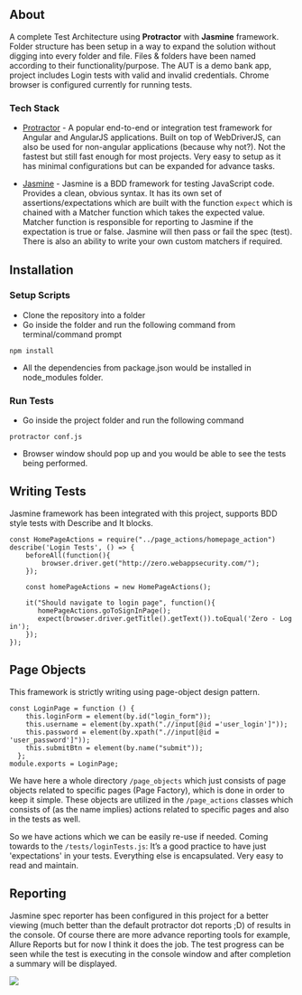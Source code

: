 ## About
A complete Test Architecture using **Protractor** with **Jasmine** framework. 
Folder structure has been setup in a way to expand the solution without digging into every folder and file. 
Files & folders have been named according to their functionality/purpose. 
The AUT is a demo bank app, project includes Login tests with valid and invalid credentials.
Chrome browser is configured currently for running tests.

### Tech Stack

* [Protractor](https://www.protractortest.org/) - A popular end-to-end or integration test framework for Angular and AngularJS applications. Built on top of WebDriverJS, can also be used for non-angular applications (because why not?). Not the fastest but still fast enough for most projects. 
Very easy to setup as it has minimal configurations but can be expanded for advance tasks. 

* [Jasmine](https://jasmine.github.io/) - Jasmine is a BDD framework for testing JavaScript code. Provides a clean, obvious syntax. It has its own set of assertions/expectations which are built with the function  `expect` which is chained with a Matcher function which takes the expected value. Matcher function is responsible for reporting to Jasmine if the expectation is true or false. Jasmine will then pass or fail the spec (test). There is also an ability to write your own custom matchers if required. 

## Installation

### Setup Scripts

* Clone the repository into a folder
* Go inside the folder and run the following command from terminal/command prompt
```
npm install 
```
* All the dependencies from package.json would be installed in node_modules folder.


### Run Tests

* Go inside the project folder and run the following command
```
protractor conf.js
```

* Browser window should pop up and you would be able to see the tests being performed. 

## Writing Tests

Jasmine framework has been integrated with this project, supports BDD style tests with Describe and It blocks.

```
const HomePageActions = require("../page_actions/homepage_action")
describe('Login Tests', () => {
    beforeAll(function(){
        browser.driver.get("http://zero.webappsecurity.com/");
    });

    const homePageActions = new HomePageActions();
    
    it("Should navigate to login page", function(){
       homePageActions.goToSignInPage();
       expect(browser.driver.getTitle().getText()).toEqual('Zero - Log in');
    });
});    
```

## Page Objects

This framework is strictly writing using page-object design pattern.

```
const LoginPage = function () {
    this.loginForm = element(by.id("login_form")); 
    this.username = element(by.xpath(".//input[@id ='user_login']"));
    this.password = element(by.xpath(".//input[@id = 'user_password']"));
    this.submitBtn = element(by.name("submit"));
  };
module.exports = LoginPage;
```

We have here a whole directory `/page_objects` which just consists of page objects related to specific pages (Page Factory), which is done in order to keep it simple.
These objects are utilized in the `/page_actions` classes which consists of (as the name implies) actions related to specific pages and also in the tests as well.

So we have actions which we can be easily re-use if needed. 
Coming towards to the `/tests/loginTests.js`: It’s a good practice to have just 'expectations' in your tests. Everything else is encapsulated. 
Very easy to read and maintain.

## Reporting

Jasmine spec reporter has been configured in this project for a better viewing (much better than the default protractor dot reports ;D) of results in the console. 
Of course there are more advance reporting tools for example, Allure Reports but for now I think it does the job. 
The test progress can be seen while the test is executing in the console window and after completion a summary will be displayed. 

<img src="./images/reportcapture.png"/>
